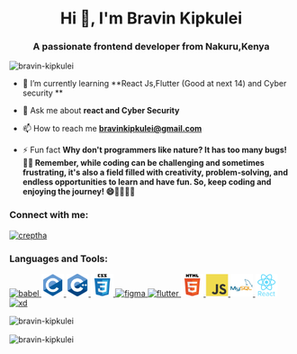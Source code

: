 <h1 align="center">Hi 👋, I'm Bravin Kipkulei</h1>
<h3 align="center">A passionate frontend developer from Nakuru,Kenya</h3>

<p align="left"> <img src="https://komarev.com/ghpvc/?username=bravin-kipkulei&label=Profile%20views&color=0e75b6&style=flat" alt="bravin-kipkulei" /> </p>

- 🌱 I’m currently learning **React Js,Flutter (Good at next 14) and Cyber security **

- 💬 Ask me about **react and Cyber Security**

- 📫 How to reach me **bravinkipkulei@gmail.com**

- ⚡ Fun fact **Why don't programmers like nature? It has too many bugs! 🐞🌳 Remember, while coding can be challenging and sometimes frustrating, it's also a field filled with creativity, problem-solving, and endless opportunities to learn and have fun. So, keep coding and enjoying the journey! 😄👩‍💻👨‍💻**

<h3 align="left">Connect with me:</h3>
<p align="left">
<a href="https://dev.to/creptha" target="blank"><img align="center" src="https://raw.githubusercontent.com/rahuldkjain/github-profile-readme-generator/master/src/images/icons/Social/devto.svg" alt="creptha" height="30" width="40" /></a>
</p>

<h3 align="left">Languages and Tools:</h3>
<p align="left"> <a href="https://babeljs.io/" target="_blank" rel="noreferrer"> <img src="https://www.vectorlogo.zone/logos/babeljs/babeljs-icon.svg" alt="babel" width="40" height="40"/> </a> <a href="https://www.cprogramming.com/" target="_blank" rel="noreferrer"> <img src="https://raw.githubusercontent.com/devicons/devicon/master/icons/c/c-original.svg" alt="c" width="40" height="40"/> </a> <a href="https://www.w3schools.com/cpp/" target="_blank" rel="noreferrer"> <img src="https://raw.githubusercontent.com/devicons/devicon/master/icons/cplusplus/cplusplus-original.svg" alt="cplusplus" width="40" height="40"/> </a> <a href="https://www.w3schools.com/css/" target="_blank" rel="noreferrer"> <img src="https://raw.githubusercontent.com/devicons/devicon/master/icons/css3/css3-original-wordmark.svg" alt="css3" width="40" height="40"/> </a> <a href="https://www.figma.com/" target="_blank" rel="noreferrer"> <img src="https://www.vectorlogo.zone/logos/figma/figma-icon.svg" alt="figma" width="40" height="40"/> </a> <a href="https://flutter.dev" target="_blank" rel="noreferrer"> <img src="https://www.vectorlogo.zone/logos/flutterio/flutterio-icon.svg" alt="flutter" width="40" height="40"/> </a> <a href="https://www.w3.org/html/" target="_blank" rel="noreferrer"> <img src="https://raw.githubusercontent.com/devicons/devicon/master/icons/html5/html5-original-wordmark.svg" alt="html5" width="40" height="40"/> </a> <a href="https://developer.mozilla.org/en-US/docs/Web/JavaScript" target="_blank" rel="noreferrer"> <img src="https://raw.githubusercontent.com/devicons/devicon/master/icons/javascript/javascript-original.svg" alt="javascript" width="40" height="40"/> </a> <a href="https://www.mysql.com/" target="_blank" rel="noreferrer"> <img src="https://raw.githubusercontent.com/devicons/devicon/master/icons/mysql/mysql-original-wordmark.svg" alt="mysql" width="40" height="40"/> </a> <a href="https://reactjs.org/" target="_blank" rel="noreferrer"> <img src="https://raw.githubusercontent.com/devicons/devicon/master/icons/react/react-original-wordmark.svg" alt="react" width="40" height="40"/> </a> <a href="https://www.adobe.com/products/xd.html" target="_blank" rel="noreferrer"> <img src="https://cdn.worldvectorlogo.com/logos/adobe-xd.svg" alt="xd" width="40" height="40"/> </a> </p>

<p><img align="center" src="https://github-readme-stats.vercel.app/api/top-langs?username=bravin-kipkulei&show_icons=true&locale=en&layout=compact" alt="bravin-kipkulei" /></p>

<p><img align="center" src="https://github-readme-streak-stats.herokuapp.com/?user=bravin-kipkulei&" alt="bravin-kipkulei" /></p>
